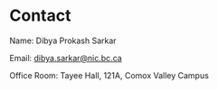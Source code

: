 # Contact
 
Name: Dibya Prokash Sarkar

Email: [dibya.sarkar@nic.bc.ca](mailto:dibya.sarkar@nic.bc.ca) 

Office Room: Tayee Hall, 121A, Comox Valley Campus